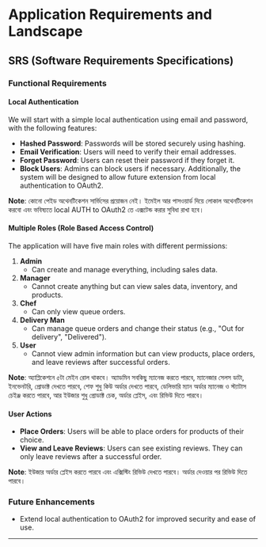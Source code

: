 # Application Requirements and Landscape

## SRS (Software Requirements Specifications)

### Functional Requirements

#### Local Authentication

We will start with a simple local authentication using email and password, with the following features:

- **Hashed Password**: Passwords will be stored securely using hashing.
- **Email Verification**: Users will need to verify their email addresses.
- **Forget Password**: Users can reset their password if they forget it.
- **Block Users**: Admins can block users if necessary.
  Additionally, the system will be designed to allow future extension from local authentication to OAuth2.

**Note**: কোনো পেইড অথেনটিকেশন সার্ভিসের প্রয়োজন নেই। ইমেইল আর পাসওয়ার্ড দিয়ে লোকাল অথেনটিকেশন করবো এবং ভবিষ্যতে local AUTH to OAuth2 তে এক্সটেন্ড করার সুবিধা রাখা হবে।

#### Multiple Roles (Role Based Access Control)

The application will have five main roles with different permissions:

1. **Admin**
   - Can create and manage everything, including sales data.
2. **Manager**
   - Cannot create anything but can view sales data, inventory, and products.
3. **Chef**
   - Can only view queue orders.
4. **Delivery Man**
   - Can manage queue orders and change their status (e.g., "Out for delivery", "Delivered").
5. **User**
   - Cannot view admin information but can view products, place orders, and leave reviews after successful orders.

**Note**: অ্যাপ্লিকেশনে ৫টা মেইন রোল থাকবে। অ্যাডমিন সবকিছু ম্যানেজ করতে পারবে, ম্যানেজার সেলস ডাটা, ইনভেনটরি, প্রোডাক্ট দেখতে পারবে, শেফ শুধু কিউ অর্ডার দেখতে পারবে, ডেলিভারি ম্যান অর্ডার ম্যানেজ ও স্ট্যাটাস চেইঞ্জ করতে পারবে, আর ইউজার শুধু প্রোডাক্ট চেক, অর্ডার প্লেইস, এবং রিভিউ দিতে পারবে।

#### User Actions

- **Place Orders**: Users will be able to place orders for products of their choice.
- **View and Leave Reviews**: Users can see existing reviews. They can only leave reviews after a successful order.

**Note**: ইউজার অর্ডার প্লেইস করতে পারবে এবং এক্সিস্টিং রিভিউ দেখতে পারবে। অর্ডার দেওয়ার পর রিভিউ দিতে পারবে।

### Future Enhancements

- Extend local authentication to OAuth2 for improved security and ease of use.

---
